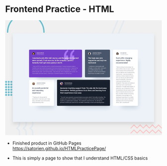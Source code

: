 # Frontend Practice - HTML

![Design preview for the Testimonials grid section coding challenge](./design/desktop-preview.jpg)

- Finished product in GitHub Pages https://satorien.github.io/HTMLPracticePage/

- This is simply a page to show that I understand HTML/CSS basics
